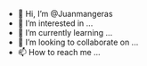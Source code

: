 - 👋 Hi, I’m @Juanmangeras
- 👀 I’m interested in ...
- 🌱 I’m currently learning ...
- 💞️ I’m looking to collaborate on ...
- 📫 How to reach me ...

<!---
Juanmangeras/Juanmangeras is a ✨ special ✨ repository because its `README.md` (this file) appears on your GitHub profile.
You can click the Preview link to take a look at your changes.
--->
